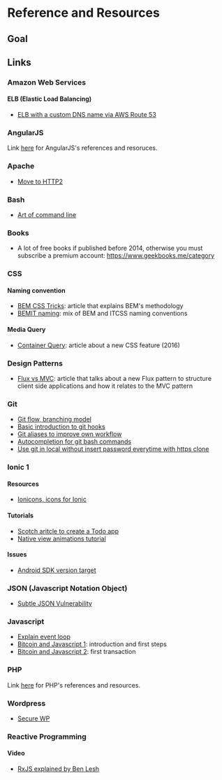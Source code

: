 # Reference and Resources

## Goal


## Links


### Amazon Web Services

#### ELB (Elastic Load Balancing)
- [ELB with a custom DNS name via AWS Route 53](http://docs.aws.amazon.com/ElasticLoadBalancing/latest/DeveloperGuide/using-domain-names-with-elb.html)

### AngularJS
Link [here](angular/README.md) for AngularJS's references and resoruces.

### Apache
- [Move to HTTP2](https://icing.github.io/mod_h2/howto.html)

### Bash
- [Art of command line](https://github.com/jlevy/the-art-of-command-line/blob/master/README.md)

### Books
- A lot of free books if published before 2014, otherwise you must subscribe a premium account: https://www.geekbooks.me/category

### CSS

#### Naming convention
- [BEM CSS Tricks](https://css-tricks.com/bem-101/): article that explains BEM's methodology
- [BEMIT naming](http://www.jamesturneronline.net/beautifulweb/bemit-naming-convention.html): mix of BEM and ITCSS naming conventions


#### Media Query
- [Container Query](http://d6u.github.io/react-container-query/): article about a new CSS feature (2016)

### Design Patterns
- [Flux vs MVC](https://medium.com/hacking-and-gonzo/flux-vs-mvc-design-patterns-57b28c0f71b7#.szg4ax6lp): article that talks about a new Flux pattern to structure client side applications and how it relates to the MVC pattern


### Git
- [Git flow, branching model](http://nvie.com/posts/a-successful-git-branching-model/)
- [Basic introduction to git hooks](http://www.sitepoint.com/introduction-git-hooks/)
- [Git aliases to improve own workflow](http://git-scm.com/book/en/v2/Git-Basics-Git-Aliases)
- [Autocompletion for git bash commands](http://code-worrier.com/blog/autocomplete-git/)
- [Use git in local without insert password everytime with https clone](http://stackoverflow.com/questions/5343068/is-there-a-way-to-skip-password-typing-when-using-https-github)


### Ionic 1

#### Resources
- [Ionicons, icons for Ionic](http://ionicons.com/)

#### Tutorials
- [Scotch aritcle to create a Todo app](https://scotch.io/tutorials/create-your-first-mobile-app-with-angularjs-and-ionic)
- [Native view animations tutorial](http://www.gajotres.net/handling-native-view-animations-with-ionic-framework/)

#### Issues
- [Android SDK version target](http://stackoverflow.com/questions/24931155/cordova-3-5-0-install-error-please-install-android-target-19)

### JSON (Javascript Notation Object)
- [Subtle JSON Vulnerability](http://haacked.com/archive/2008/11/20/anatomy-of-a-subtle-json-vulnerability.aspx/)

### Javascript
- [Explain event loop](https://developer.mozilla.org/it/docs/Web/JavaScript/EventLoop)
- [Bitcoin and Javascript 1](http://html5today.it/tutorial/bitcoin-e-javascript-introduzione-a-bitcoinjs-installazione/): introduction and first steps
- [Bitcoin and Javascript 2](http://html5today.it/tutorial/bitcoin-e-javascript-creiamo-la-nostra-prima-transazione-con-bitcoinjs/): first transaction


### PHP
Link [here](php/README.md) for PHP's references and resources.

### Wordpress

- [Secure WP](http://code.tutsplus.com/articles/10-steps-to-securing-your-wordpress-installation--wp-21579)

### Reactive Programming

#### Video
- [RxJS explained by  Ben Lesh](https://www.youtube.com/watch?v=KOOT7BArVHQ)
